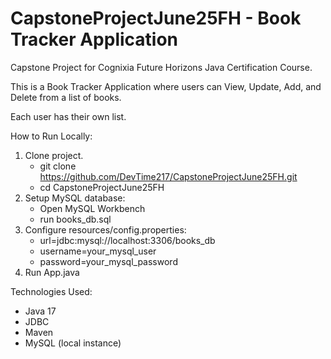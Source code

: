 # CapstoneProjectJune25FH - Book Tracker Application

Capstone Project for Cognixia Future Horizons Java Certification Course.

This is a Book Tracker Application where users can View, Update, Add, and Delete from a list of books.

Each user has their own list.

How to Run Locally:
1. Clone project.
   * git clone https://github.com/DevTime217/CapstoneProjectJune25FH.git
   * cd CapstoneProjectJune25FH
3. Setup MySQL database:
   * Open MySQL Workbench
   * run books_db.sql
4. Configure resources/config.properties:
   * url=jdbc:mysql://localhost:3306/books_db
   * username=your_mysql_user
   * password=your_mysql_password
5. Run App.java

Technologies Used:
* Java 17
* JDBC
* Maven
* MySQL (local instance)

